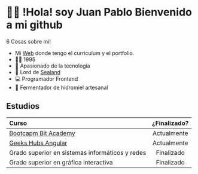 # 👋🏻 !Hola! soy Juan Pablo Bienvenido a mi github

6 Cosas sobre mi!
- Mi [Web](https://juanpabloromeropereira.es) donde tengo el curriculum y el portfolio.
- 👶🏻 1995
- 🦾 Apasionado de la tecnología
- 📜 Lord de [Sealand](https://es.wikipedia.org/wiki/Principado_de_Sealand)
- 💻 Programador Frontend
- 🍯 Fermentador de hidromiel artesanal

## Estudios
| Curso  | ¿Finalizado?  |
| :------------ |:---------------:|
| [Bootcapm Bit Academy](https://www.bit.es/full-stack/)| Actualmente |
| [Geeks Hubs Angular](https://geekshubsacademy.com/producto/frontend-angular/)| Actualmente |
| Grado superior en sistemas informáticos y redes     | Finalizado |
| Grado superior en gráfica interactiva | Finalizado |
